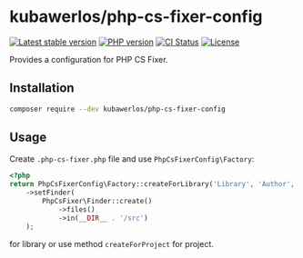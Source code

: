 # kubawerlos/php-cs-fixer-config

[![Latest stable version](https://img.shields.io/packagist/v/kubawerlos/php-cs-fixer-config.svg?label=current%20version)](https://packagist.org/packages/kubawerlos/php-cs-fixer-config)
[![PHP version](https://img.shields.io/packagist/php-v/kubawerlos/php-cs-fixer-config.svg)](https://php.net)
[![CI Status](https://github.com/kubawerlos/php-cs-fixer-config/workflows/CI/badge.svg?branch=main&event=push)](https://github.com/kubawerlos/php-cs-fixer-config/actions)
[![License](https://img.shields.io/github/license/kubawerlos/php-cs-fixer-config.svg)](LICENSE)

Provides a configuration for PHP CS Fixer.


## Installation
```bash
composer require --dev kubawerlos/php-cs-fixer-config
```


## Usage
Create `.php-cs-fixer.php` file and use `PhpCsFixerConfig\Factory`:
```php
<?php
return PhpCsFixerConfig\Factory::createForLibrary('Library', 'Author', 2020 /* license initial year */)
    ->setFinder(
        PhpCsFixer\Finder::create()
            ->files()
            ->in(__DIR__ . '/src')
    );

```
for library or use method `createForProject` for project.
